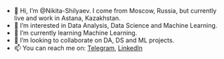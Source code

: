 - 👋 Hi, I’m @Nikita-Shilyaev. I come from Moscow, Russia, but currently live and work in Astana, Kazakhstan.
- 👀 I’m interested in Data Analysis, Data Science and Machine Learning.
- 🌱 I’m currently learning Machine Learning.
- 💞️ I’m looking to collaborate on DA, DS and ML projects.
- 📫 You can reach me on: [Telegram](https://t.me/n_shilyaev), [LinkedIn](https://www.linkedin.com/in/nikita-shilyaev/)
